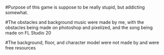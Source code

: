 #Purpose of this game is suppose to be really stupid, but addicting somewhat.

#The obstacles and background music were made by me, with the obstacles being made on photoshop and pixelized, and the song being made on FL Studio 20

#The background, floor, and character model were not made by and were free resources
